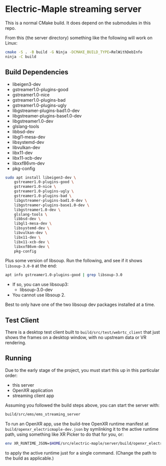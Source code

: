 # Electric-Maple streaming server

<!--
Copyright 2023, Collabora, Ltd.

SPDX-License-Identifier: CC-BY-4.0
-->

This is a normal CMake build. It does depend on the submodules in this repo.

From this (the server directory) something like the following will work on Linux:

```sh
cmake -S . -B build -G Ninja -DCMAKE_BUILD_TYPE=RelWithDebInfo
ninja -C build
```

## Build Dependencies

- libeigen3-dev
- gstreamer1.0-plugins-good
- gstreamer1.0-nice
- gstreamer1.0-plugins-bad
- gstreamer1.0-plugins-ugly
- libgstreamer-plugins-bad1.0-dev
- libgstreamer-plugins-base1.0-dev
- libgstreamer1.0-dev
- glslang-tools
- libbsd-dev
- libgl1-mesa-dev
- libsystemd-dev
- libvulkan-dev
- libx11-dev
- libx11-xcb-dev
- libxxf86vm-dev
- pkg-config

```sh
sudo apt install libeigen3-dev \
    gstreamer1.0-plugins-good \
    gstreamer1.0-nice \
    gstreamer1.0-plugins-ugly \
    gstreamer1.0-plugins-bad \
    libgstreamer-plugins-bad1.0-dev \
    libgstreamer-plugins-base1.0-dev \
    libgstreamer1.0-dev \
    glslang-tools \
    libbsd-dev \
    libgl1-mesa-dev \
    libsystemd-dev \
    libvulkan-dev \
    libx11-dev \
    libx11-xcb-dev \
    libxxf86vm-dev \
    pkg-config
```

Plus some version of libsoup. Run the following, and see if it shows
`libsoup-3.0-0` at the end:

```sh
apt info gstreamer1.0-plugins-good | grep libsoup-3.0
```

- If so, you can use libsoup3:
  - libsoup-3.0-dev
- You cannot use libsoup 2.

Best to only have one of the two libsoup dev packages installed at a time.

## Test Client

There is a desktop test client built to `build/src/test/webrtc_client` that just
shows the frames on a desktop window, with no upstream data or VR rendering.

## Running

Due to the early stage of the project, you must start this up in this particular order:

- this server
- OpenXR application
- streaming client app

Assuming you followed the build steps above, you can start the server with:

```sh
build/src/ems/ems_streaming_server
```

To run an OpenXR app, use the build-tree OpenXR runtime manifest at
`build/openxr_electricmaple-dev.json` by symlinking it to the active runtime path,
using something like XR Picker to do that for you, or:

```sh
env XR_RUNTIME_JSON=$HOME/src/electric-maple/server/build/openxr_electricmaple-dev.json hello_xr -G vulkan2
```

to apply the active runtime just for a single command. (Change the path to the
build as applicable.)
